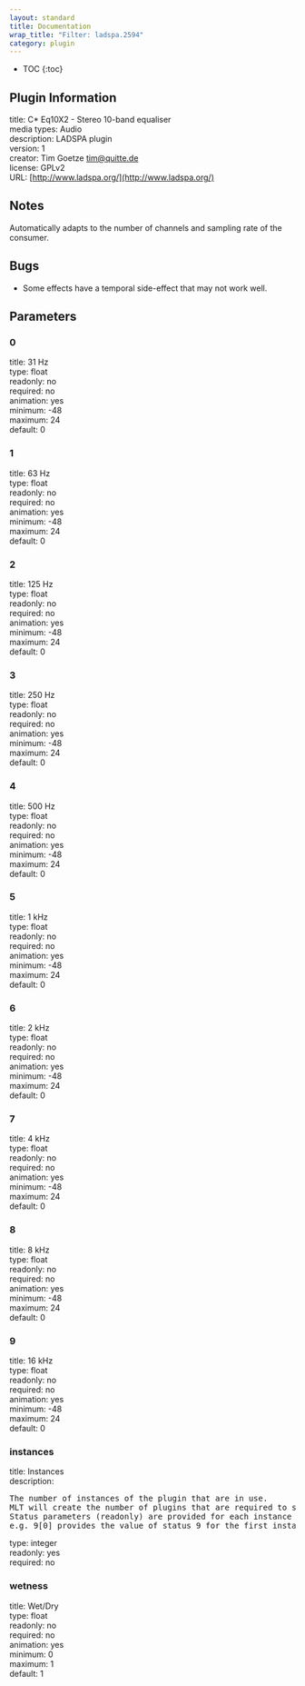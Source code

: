 ```yaml
---
layout: standard
title: Documentation
wrap_title: "Filter: ladspa.2594"
category: plugin
---
```

* TOC
{:toc}

## Plugin Information

title: C* Eq10X2 - Stereo 10-band equaliser  
media types:
Audio  
description: LADSPA plugin  
version: 1  
creator: Tim Goetze <tim@quitte.de>  
license: GPLv2  
URL: [http://www.ladspa.org/](http://www.ladspa.org/)  

## Notes

Automatically adapts to the number of channels and sampling rate of the consumer.

## Bugs

* Some effects have a temporal side-effect that may not work well.


## Parameters

### 0

title: 31 Hz    
type: float  
readonly: no  
required: no  
animation: yes  
minimum: -48  
maximum: 24  
default: 0  

### 1

title: 63 Hz    
type: float  
readonly: no  
required: no  
animation: yes  
minimum: -48  
maximum: 24  
default: 0  

### 2

title: 125 Hz    
type: float  
readonly: no  
required: no  
animation: yes  
minimum: -48  
maximum: 24  
default: 0  

### 3

title: 250 Hz    
type: float  
readonly: no  
required: no  
animation: yes  
minimum: -48  
maximum: 24  
default: 0  

### 4

title: 500 Hz    
type: float  
readonly: no  
required: no  
animation: yes  
minimum: -48  
maximum: 24  
default: 0  

### 5

title: 1 kHz    
type: float  
readonly: no  
required: no  
animation: yes  
minimum: -48  
maximum: 24  
default: 0  

### 6

title: 2 kHz    
type: float  
readonly: no  
required: no  
animation: yes  
minimum: -48  
maximum: 24  
default: 0  

### 7

title: 4 kHz    
type: float  
readonly: no  
required: no  
animation: yes  
minimum: -48  
maximum: 24  
default: 0  

### 8

title: 8 kHz    
type: float  
readonly: no  
required: no  
animation: yes  
minimum: -48  
maximum: 24  
default: 0  

### 9

title: 16 kHz    
type: float  
readonly: no  
required: no  
animation: yes  
minimum: -48  
maximum: 24  
default: 0  

### instances

title: Instances    
description:
<pre>
The number of instances of the plugin that are in use.
MLT will create the number of plugins that are required to support the number of audio channels.
Status parameters (readonly) are provided for each instance and are accessed by specifying the instance number after the identifier (starting at zero).
e.g. 9[0] provides the value of status 9 for the first instance.
</pre>
type: integer  
readonly: yes  
required: no  

### wetness

title: Wet/Dry    
type: float  
readonly: no  
required: no  
animation: yes  
minimum: 0  
maximum: 1  
default: 1  

